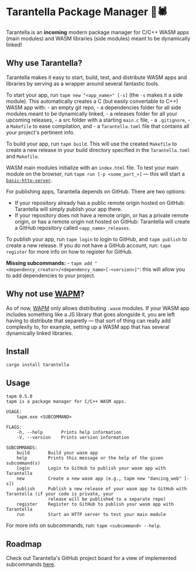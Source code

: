# Tarantella Package Manager 💃🕷

Tarantella is an **incoming** modern package manager for C/C++ WASM apps (main modules) and WASM libraries (side modules) meant to be dynamically linked!

## Why use Tarantella?

Tarantella makes it easy to start, build, test, and distribute WASM apps and libraries by serving as a wrapper around several fantastic tools.

To start your app, run `tapm new "<app_name>" [-s]` (the `-s` makes it a side module). This automatically creates a C (but easily convertable to C++) WASM app with:
    - an empty git repo,
    - a dependencies folder for all side modules meant to be dynamically linked,
    - a releases folder for all your upcoming releases,
    - a src folder with a starting `main.c` file,
    - a `.gitignore`,
    - a `Makefile` to ease compilation, and
    - a `Tarantella.toml` file that contains all your project's pertinent info.

To build your app, run `tapm build`. This will use the created `Makefile` to create a new release in your build directory specified in the `Tarantella.toml` and `Makefile`. 

WASM main modules initialize with an `index.html` file. To test your main module on the browser, run `tapm run [-p <some_port_>]` — this will start a [`basic-http-server`](https://crates.io/crates/basic-http-server).

For publishing apps, Tarantella depends on GitHub. There are two options:
- If your repository already has a public remote origin hosted on GitHub: Tarantella will simply publish your app there.
- If your repository does not have a remote origin, or has a private remote origin, or has a remote origin not hosted on GitHub: Tarantella will create a GitHub repository called `<app_name>_releases`. 

To publish your app, run `tapm login` to login to GitHub, and `tapm publish` to create a new release. If you do not have a GitHub account, run: `tapm register` for more info on how to register for GitHub.

**Missing subcommands:**
    - `tapm add "<dependency_creator>/<dependency_name>[-<version>]"`: this will allow you to add dependencies to your project.

## Why not use [WAPM](https://wapm.io/)?

As of now, [WAPM](https://wapm.io/) only allows distributing `.wasm` modules. If your WASM app includes something like a JS library that goes alongside it, you are left having to distribute that separetly — that sort of thing can really add complexity to, for example, setting up a WASM app that has several dynamically linked libraries.

## Install

```
cargo install tarantella
```

## Usage

```
tapm 0.5.0
tapm is a package manager for C/C++ WASM apps.

USAGE:
    tapm.exe <SUBCOMMAND>

FLAGS:
    -h, --help       Prints help information
    -V, --version    Prints version information

SUBCOMMANDS:
    build       Build your wasm app
    help        Prints this message or the help of the given subcommand(s)
    login       Login to GitHub to publish your wasm app with Tarantella
    new         Create a new wasm app (e.g., tapm new "dancing_web" [-s])
    publish     Publish a new release of your wasm app to GitHub with Tarantella (if your code is private, your
                release will be published to a separate repo)
    register    Register to GitHub to publish your wasm app with Tarantella
    run         Start an HTTP server to test your main module
```

For more info on subcommands, run: `tapm <subcommand> --help`.

## Roadmap

Check out Tarantella's GitHub project board for a view of implemented subcommands [here](https://github.com/danbugs/tarantella/projects/1).